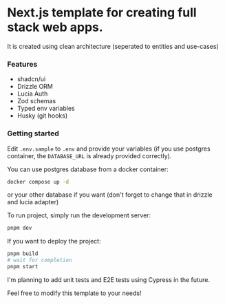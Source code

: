 # Next.js template for creating full stack web apps.

It is created using clean architecture (seperated to entities and use-cases)

### Features
- shadcn/ui
- Drizzle ORM
- Lucia Auth
- Zod schemas
- Typed env variables
- Husky (git hooks)

### Getting started

Edit `.env.sample` to `.env` and provide your variables (if you use postgres container, the `DATABASE_URL` is already provided correctly).

You can use postgres database from a docker container:

```bash
docker compose up -d
```
or your other database if you want (don't forget to change that in drizzle and lucia adapter)

To run project, simply run the development server:

```bash
pnpm dev
```

If you want to deploy the project:
```bash
pnpm build
# wait for completion
pnpm start
```

I'm planning to add unit tests and E2E tests using Cypress in the future.

Feel free to modify this template to your needs!